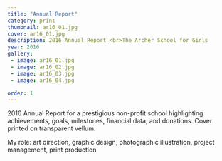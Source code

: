 ```yaml
---
title: "Annual Report"
category: print
thumbnail: ar16_01.jpg
cover: ar16_01.jpg
description: 2016 Annual Report <br>The Archer School for Girls
year: 2016
gallery:
 - image: ar16_01.jpg
 - image: ar16_02.jpg
 - image: ar16_03.jpg
 - image: ar16_04.jpg

order: 1
---
```


2016 Annual Report for a prestigious non-profit school highlighting achievements, goals, milestones, financial data, and donations. Cover printed on transparent vellum.

My role: art direction, graphic design, photographic illustration, project management, print production
